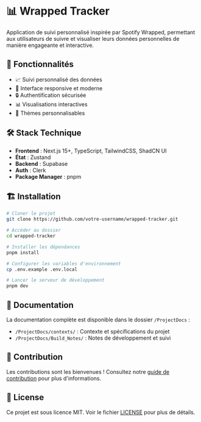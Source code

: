 # 📊 Wrapped Tracker

Application de suivi personnalisé inspirée par Spotify Wrapped, permettant aux utilisateurs de
suivre et visualiser leurs données personnelles de manière engageante et interactive.

## 🚀 Fonctionnalités

- 📈 Suivi personnalisé des données
- 📱 Interface responsive et moderne
- 🔒 Authentification sécurisée
- 📊 Visualisations interactives
- 🎨 Thèmes personnalisables

## 🛠 Stack Technique

- **Frontend** : Next.js 15+, TypeScript, TailwindCSS, ShadCN UI
- **État** : Zustand
- **Backend** : Supabase
- **Auth** : Clerk
- **Package Manager** : pnpm

## 🏗 Installation

```bash
# Cloner le projet
git clone https://github.com/votre-username/wrapped-tracker.git

# Accéder au dossier
cd wrapped-tracker

# Installer les dépendances
pnpm install

# Configurer les variables d'environnement
cp .env.example .env.local

# Lancer le serveur de développement
pnpm dev
```

## 📝 Documentation

La documentation complète est disponible dans le dossier `/ProjectDocs` :

- `/ProjectDocs/contexts/` : Contexte et spécifications du projet
- `/ProjectDocs/Build_Notes/` : Notes de développement et suivi

## 🤝 Contribution

Les contributions sont les bienvenues ! Consultez notre [guide de contribution](CONTRIBUTING.md)
pour plus d'informations.

## 📜 License

Ce projet est sous licence MIT. Voir le fichier [LICENSE](LICENSE) pour plus de détails.
